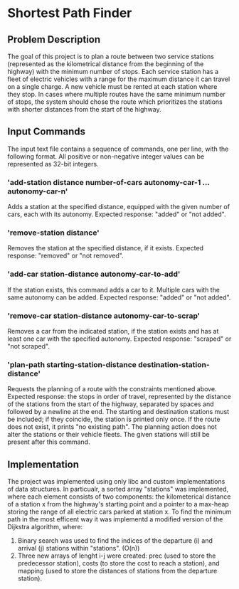 # Shortest Path Finder

## Problem Description
The goal of this project is to plan a route between two service stations (represented as the kilometrical distance from the beginning of the highway) with the minimum number of stops. Each service station has a fleet of electric vehicles with a range for the maximum distance it can travel on a single charge. A new vehicle must be rented at each station where they stop. 
In cases where multiple routes have the same minimum number of stops, the system should chose the route which prioritizes the stations with shorter distances from the start of the highway.

## Input Commands

The input text file contains a sequence of commands, one per line, with the following format. All positive or non-negative integer values can be represented as 32-bit integers.

### 'add-station distance number-of-cars autonomy-car-1 ... autonomy-car-n'

Adds a station at the specified distance, equipped with the given number of cars, each with its autonomy. Expected response: "added" or "not added".

### 'remove-station distance'

Removes the station at the specified distance, if it exists. Expected response: "removed" or "not removed".

### 'add-car station-distance autonomy-car-to-add'

If the station exists, this command adds a car to it. Multiple cars with the same autonomy can be added. Expected response: "added" or "not added".

### 'remove-car station-distance autonomy-car-to-scrap'
Removes a car from the indicated station, if the station exists and has at least one car with the specified autonomy. Expected response: "scraped" or "not scraped".

### 'plan-path starting-station-distance destination-station-distance'
Requests the planning of a route with the constraints mentioned above. Expected response: the stops in order of travel, represented by the distance of the stations from the start of the highway, separated by spaces and followed by a newline at the end. The starting and destination stations must be included; if they coincide, the station is printed only once. If the route does not exist, it prints "no existing path". The planning action does not alter the stations or their vehicle fleets. The given stations will still be present after this command.

## Implementation
The project was implemented using only libc and custom implementations of data structures. In particualr, a sorted array "stations" was implemented, where each element consists of two components: the kilometerical distance of a station x from the highway's starting point and a pointer to a max-heap storing the range of all electric cars parked at station x.
To find the minimum path in the most efficent way it was implementd a modified version of the Dijkstra algorithm, where:
1. Binary search was used to find the indices of the departure (i) and arrival (j) stations within "stations". (O(n))
2. Three new arrays of lenght i-j were created: prec (used to store the predecessor station), costs (to store the cost to reach a station), and mapping (used to store the distances of stations from the departure station).

